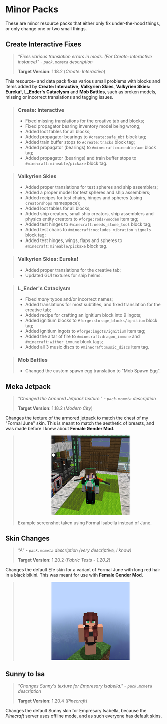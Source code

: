 # Minor Packs
These are minor resource packs that either only fix under-the-hood things, or only change one or two small things.

## Create Interactive Fixes
> *"Fixes various translation errors in mods. (For Create: Interactive instance)" - `pack.mcmeta` description*
>
> **Target Version**: 1.18.2 (*Create: Interactive*)

This resource- and data pack fixes various small problems with blocks and items added by **Create: Interactive**, **Valkyrien Skies**, **Valkyrien Skies: Eureka!**, **L_Ender's Cataclysm** and **Mob Battles**, such as broken models, missing or incorrect translations and tagging issues.

> ### Create: Interactive
> - Fixed missing translations for the creative tab and blocks;
> - Fixed propagator bearing inventory model being wrong;
> - Added loot tables for all blocks;
> - Added propagator bearings to `#create:safe_nbt` block tag;
> - Added train buffer stops to `#create:tracks` block tag;
> - Added propagator (bearings) to `#minecraft:mineable/axe` block tag;
> - Added propagator (bearings) and train buffer stops to `#minecraft:mineable/pickaxe` block tag.

> ### Valkyrien Skies
> - Added proper translations for test spheres and ship assemblers;
> - Added a proper model for test spheres and ship assemblers;
> - Added recipes for test chairs, hinges and spheres (using `creatorshops` namespace);
> - Added loot tables for all blocks;
> - Added ship creators, small ship creators, ship assemblers and physics entity creators to `#forge:rods/wooden` item tag;
> - Added test hinges to `#minecraft:needs_stone_tool` block tag;
> - Added test chairs to `#minecraft:occludes_vibration_signals` block tag;
> - Added test hinges, wings, flaps and spheres to `#minecraft:mineable/pickaxe` block tag.

> ### Valkyrien Skies: Eureka!
> - Added proper translations for the creative tab;
> - Updated GUI textures for ship helms.

> ### L_Ender's Cataclysm
> - Fixed *many* typos and/or incorrect names;
> - Added translations for most subtitles, and fixed translation for the creative tab;
> - Added recipe for crafting an ignitium block into 9 ingots;
> - Added ignitium blocks to `#forge:storage_blocks/ignitium` block tag;
> - Added ignitium ingots to `#forge:ingots/ignitium` item tag;
> - Added the altar of fire to `#minecraft:dragon_immune` and `#minecraft:wither_immune` block tags;
> - Added all 3 music discs to `#minecraft:music_discs` item tag.

> ### Mob Battles
> - Changed the custom spawn egg translation to "Mob Spawn Egg".

## Meka Jetpack
> *"Changed the Armored Jetpack texture." - `pack.mcmeta` description*
>
> **Target Version**: 1.18.2 (*Modern City*)

Changes the texture of the armored jetpack to match the chest of my "Formal June" skin. This is meant to match the aesthetic of breasts, and was made before I knew about **Female Gender Mod**.

> <center> <img src="Screenshots/armored_jetpack.png" width=250> </center>
>
> Example screenshot taken using Formal Isabella instead of June.

## Skin Changes
> *"A" - `pack.mcmeta` description (very descriptive, I know)*
>
> **Target Version**: 1.20.2 (*Fabric Tests - 1.20.2*)

Changes the default Efe skin for a variant of Formal June with long red hair in a black bikini. This was meant for use with **Female Gender Mod**.

> <center> <img src="Screenshots/bikini_june.png" width=250> </center>

## Sunny to Isa
> *"Changes Sunny's texture for Empresary Isabella." - `pack.mcmeta` description*
>
> **Target Version**: 1.20.4 (*Pinecraft*)

Changes the default Sunny skin for Empresary Isabella, because the *Pinecraft* server uses offline mode, and as such everyone has default skins.